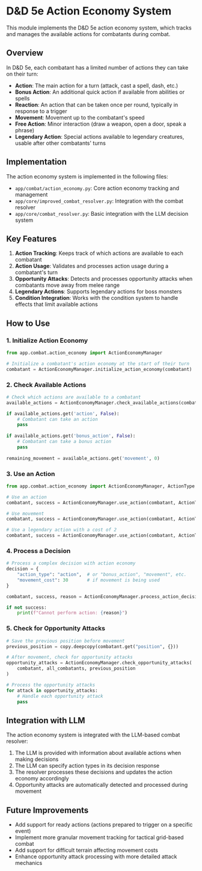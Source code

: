# D&D 5e Action Economy System

This module implements the D&D 5e action economy system, which tracks and manages the available actions for combatants during combat.

## Overview

In D&D 5e, each combatant has a limited number of actions they can take on their turn:

- **Action**: The main action for a turn (attack, cast a spell, dash, etc.)
- **Bonus Action**: An additional quick action if available from abilities or spells
- **Reaction**: An action that can be taken once per round, typically in response to a trigger
- **Movement**: Movement up to the combatant's speed
- **Free Action**: Minor interaction (draw a weapon, open a door, speak a phrase)
- **Legendary Action**: Special actions available to legendary creatures, usable after other combatants' turns

## Implementation

The action economy system is implemented in the following files:

- `app/combat/action_economy.py`: Core action economy tracking and management
- `app/core/improved_combat_resolver.py`: Integration with the combat resolver
- `app/core/combat_resolver.py`: Basic integration with the LLM decision system

## Key Features

1. **Action Tracking**: Keeps track of which actions are available to each combatant
2. **Action Usage**: Validates and processes action usage during a combatant's turn
3. **Opportunity Attacks**: Detects and processes opportunity attacks when combatants move away from melee range
4. **Legendary Actions**: Supports legendary actions for boss monsters
5. **Condition Integration**: Works with the condition system to handle effects that limit available actions

## How to Use

### 1. Initialize Action Economy

```python
from app.combat.action_economy import ActionEconomyManager

# Initialize a combatant's action economy at the start of their turn
combatant = ActionEconomyManager.initialize_action_economy(combatant)
```

### 2. Check Available Actions

```python
# Check which actions are available to a combatant
available_actions = ActionEconomyManager.check_available_actions(combatant)

if available_actions.get('action', False):
    # Combatant can take an action
    pass
    
if available_actions.get('bonus_action', False):
    # Combatant can take a bonus action
    pass
    
remaining_movement = available_actions.get('movement', 0)
```

### 3. Use an Action

```python
from app.combat.action_economy import ActionEconomyManager, ActionType

# Use an action
combatant, success = ActionEconomyManager.use_action(combatant, ActionType.ACTION)

# Use movement
combatant, success = ActionEconomyManager.use_action(combatant, ActionType.MOVEMENT, 30)  # Move 30 feet

# Use a legendary action with a cost of 2
combatant, success = ActionEconomyManager.use_action(combatant, ActionType.LEGENDARY_ACTION, 2)
```

### 4. Process a Decision

```python
# Process a complex decision with action economy
decision = {
    "action_type": "action",  # or "bonus_action", "movement", etc.
    "movement_cost": 30       # if movement is being used
}

combatant, success, reason = ActionEconomyManager.process_action_decision(combatant, decision)

if not success:
    print(f"Cannot perform action: {reason}")
```

### 5. Check for Opportunity Attacks

```python
# Save the previous position before movement
previous_position = copy.deepcopy(combatant.get("position", {}))

# After movement, check for opportunity attacks
opportunity_attacks = ActionEconomyManager.check_opportunity_attacks(
    combatant, all_combatants, previous_position
)

# Process the opportunity attacks
for attack in opportunity_attacks:
    # Handle each opportunity attack
    pass
```

## Integration with LLM

The action economy system is integrated with the LLM-based combat resolver:

1. The LLM is provided with information about available actions when making decisions
2. The LLM can specify action types in its decision response
3. The resolver processes these decisions and updates the action economy accordingly
4. Opportunity attacks are automatically detected and processed during movement

## Future Improvements

- Add support for ready actions (actions prepared to trigger on a specific event)
- Implement more granular movement tracking for tactical grid-based combat
- Add support for difficult terrain affecting movement costs
- Enhance opportunity attack processing with more detailed attack mechanics 